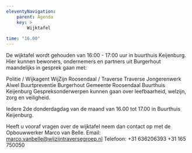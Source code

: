 ```yaml
---
eleventyNavigation:
    parent: Agenda
    key: >
        Wijktafel
        
time: "16.00"
---
```

De wijktafel wordt gehouden van 16:00 - 17:00 uur in buurthuis Keijenburg. 
Hier kunnen bewoners, ondernemers en partners uit Burgerhout maandelijks in gesprek gaan met:

Politie / Wijkagent
WijZijn Roosendaal / Traverse
Traverse Jongerenwerk
Alwel
Buurtpreventie Burgerhout
Gemeente Roosendaal
Buurthuis Keijenburg
Gespreksonderwerpen kunnen gaan over leefbaarheid, welzijn, zorg en veiligheid.

Iedere 2de donderdagdag van de maand van 16.00 tot 17.00 in Buurthuis Keijenburg. 

Heeft u vooraf vragen over de wijktafel neem dan contact op met de Opbouwwerker Marco van Belle. 
Email: marco.vanbelle@wijzijntraversegroep.nl Telefoon: +31 636206393 +31 165 750050
